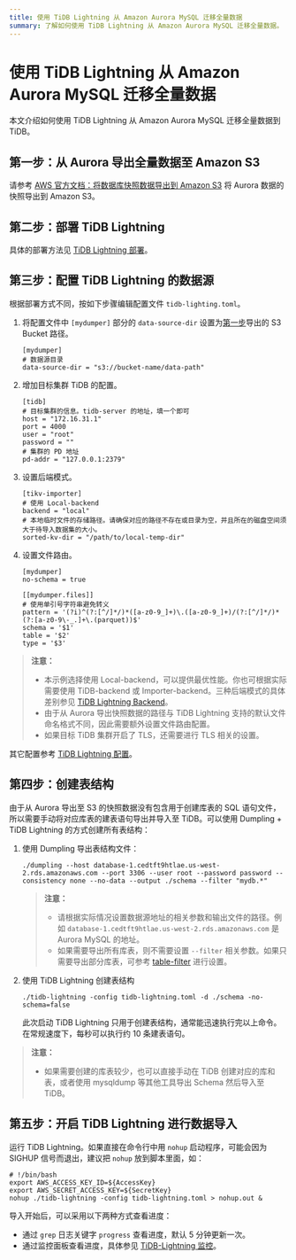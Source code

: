 ```yaml
---
title: 使用 TiDB Lightning 从 Amazon Aurora MySQL 迁移全量数据
summary: 了解如何使用 TiDB Lightning 从 Amazon Aurora MySQL 迁移全量数据。
---
```


# 使用 TiDB Lightning 从 Amazon Aurora MySQL 迁移全量数据

本文介绍如何使用 TiDB Lightning 从 Amazon Aurora MySQL 迁移全量数据到 TiDB。

## 第一步：从 Aurora 导出全量数据至 Amazon S3

请参考 [AWS 官方文档：将数据库快照数据导出到 Amazon S3](https://docs.aws.amazon.com/zh_cn/AmazonRDS/latest/AuroraUserGuide/USER_ExportSnapshot.html) 将 Aurora 数据的快照导出到 Amazon S3。

## 第二步：部署 TiDB Lightning

具体的部署方法见 [TiDB Lightning 部署](/tidb-lightning/deploy-tidb-lightning.md)。

## 第三步：配置 TiDB Lightning 的数据源

根据部署方式不同，按如下步骤编辑配置文件 `tidb-lighting.toml`。

1. 将配置文件中 `[mydumper]` 部分的 `data-source-dir` 设置为[第一步](#第一步从-aurora-导出全量数据至-amazon-s3)导出的 S3 Bucket 路径。

    ```
    [mydumper]
    # 数据源目录
    data-source-dir = "s3://bucket-name/data-path"
    ```

2. 增加目标集群 TiDB 的配置。

    ```
    [tidb]
    # 目标集群的信息。tidb-server 的地址，填一个即可
    host = "172.16.31.1"
    port = 4000
    user = "root"
    password = ""
    # 集群的 PD 地址
    pd-addr = "127.0.0.1:2379"
    ```

3. 设置后端模式。

    ```
    [tikv-importer]
    # 使用 Local-backend
    backend = "local"
    # 本地临时文件的存储路径。请确保对应的路径不存在或目录为空，并且所在的磁盘空间须大于待导入数据集的大小。
    sorted-kv-dir = "/path/to/local-temp-dir"
    ```

4. 设置文件路由。

    ```
    [mydumper]
    no-schema = true

    [[mydumper.files]]
    # 使用单引号字符串避免转义
    pattern = '(?i)^(?:[^/]*/)*([a-z0-9_]+)\.([a-z0-9_]+)/(?:[^/]*/)*(?:[a-z0-9\-_.]+\.(parquet))$'
    schema = '$1'
    table = '$2'
    type = '$3'
    ```

> **注意：**
> 
> - 本示例选择使用 Local-backend，可以提供最优性能。你也可根据实际需要使用 TiDB-backend 或 Importer-backend。三种后端模式的具体差别参见 [TiDB Lightning Backend](/tidb-lightning/tidb-lightning-backends.md)。
> - 由于从 Aurora 导出快照数据的路径与 TiDB Lightning 支持的默认文件命名格式不同，因此需要额外设置文件路由配置。
> - 如果目标 TiDB 集群开启了 TLS，还需要进行 TLS 相关的设置。

其它配置参考 [TiDB Lightning 配置](/tidb-lightning/tidb-lightning-configuration.md)。

## 第四步：创建表结构

由于从 Aurora 导出至 S3 的快照数据没有包含用于创建库表的 SQL 语句文件，所以需要手动将对应库表的建表语句导出并导入至 TiDB。可以使用 Dumpling + TiDB Lightning 的方式创建所有表结构：

1. 使用 Dumpling 导出表结构文件：

    ```
    ./dumpling --host database-1.cedtft9htlae.us-west-2.rds.amazonaws.com --port 3306 --user root --password password --consistency none --no-data --output ./schema --filter "mydb.*"
    ```

    > **注意：**
    > 
    > - 请根据实际情况设置数据源地址的相关参数和输出文件的路径。例如 `database-1.cedtft9htlae.us-west-2.rds.amazonaws.com` 是 Aurora MySQL 的地址。
    > - 如果需要导出所有库表，则不需要设置 `--filter` 相关参数。如果只需要导出部分库表，可参考 [table-filter](https://github.com/pingcap/tidb-tools/blob/master/pkg/table-filter/README.md) 进行设置。

2. 使用 TiDB Lightning 创建表结构

    ```
    ./tidb-lightning -config tidb-lightning.toml -d ./schema -no-schema=false 
    ```

    此次启动 TiDB Lightning 只用于创建表结构，通常能迅速执行完以上命令。在常规速度下，每秒可以执行约 10 条建表语句。

> **注意：**
> 
> - 如果需要创建的库表较少，也可以直接手动在 TiDB 创建对应的库和表，或者使用 mysqldump 等其他工具导出 Schema 然后导入至 TiDB。

## 第五步：开启 TiDB Lightning 进行数据导入

运行 TiDB Lightning。如果直接在命令行中用 `nohup` 启动程序，可能会因为 SIGHUP 信号而退出，建议把 `nohup` 放到脚本里面，如：

```
# !/bin/bash
export AWS_ACCESS_KEY_ID=${AccessKey}
export AWS_SECRET_ACCESS_KEY=${SecretKey}
nohup ./tidb-lightning -config tidb-lightning.toml > nohup.out &
```

导入开始后，可以采用以下两种方式查看进度：

- 通过 `grep` 日志关键字 `progress` 查看进度，默认 5 分钟更新一次。
- 通过监控面板查看进度，具体参见 [TiDB-Lightning 监控](/tidb-lightning/monitor-tidb-lightning.md)。
